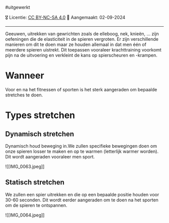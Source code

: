  #uitgewerkt

🎖️ Licentie: [CC BY-NC-SA 4.0](https://creativecommons.org/licenses/by-nc-sa/4.0/)
📅 Aangemaakt: 02-09-2024

---
Geeuwen, uitrekken van gewrichten zoals de elleboog, nek, knieën, ... zijn oefeningen die de elasticiteit in de spieren vergroten. Er zijn verschillende manieren om dit te doen maar ze houden allemaal in dat men één of meerdere spieren uistrekt. Dit toepassen vooraleer krachttraining voorkomt pijn na de uitvoering en verkleint de kans op spierscheuren en -krampen.

# Wanneer
Voor en na het fitnessen of sporten is het sterk aangeraden om bepaalde stretches te doen.

# Types stretchen
## Dynamisch stretchen
Dynamisch houd beweging in.We zullen specifieke bewegingen doen om onze spieren losser te maken en op te warmen (letterlijk warmer worden). Dit wordt aangeraden vooraleer men sport.

![[IMG_0063.jpeg]]

## Statisch stretchen
We zullen een spier uitrekken en die op een bepaalde positie houden voor 30-60 seconden. Dit wordt eerder aangeraden om te doen na het sporten om de spieren te ontspannen.

![[IMG_0064.jpeg]]



